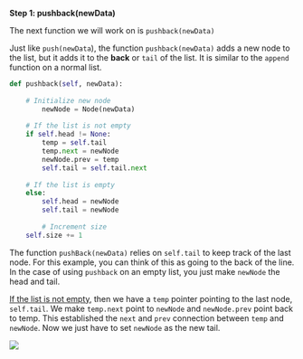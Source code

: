 <!--title={Inserting Items at the End - Explain}--> 

<!--badges={Algorithms:4,Python:2}-->

<!--concepts={Inserting Into a Linked List}-->

**Step 1: pushback(newData)**

The next function we will work on is `pushback(newData)`

Just like `push(newData`), the function `pushback(newData)` adds a new node to the list, but it adds it to the **back** or `tail` of the list. It is similar to the `append` function on a normal list.

```python
def pushback(self, newData): 
  	
    # Initialize new node
		newNode = Node(newData) 
		
    # If the list is not empty
    if self.head != None: 
        temp = self.tail
        temp.next = newNode
        newNode.prev = temp
        self.tail = self.tail.next
    
    # If the list is empty
    else:
        self.head = newNode 
        self.tail = newNode
        
		# Increment size
    self.size += 1
```

The function `pushBack(newData)` relies on `self.tail` to keep track of the last node. For this example, you can think of this as going to the back of the line. In the case of using `pushback` on an empty list, you just make `newNode` the head and tail.

<u>If the list is not empty</u>, then we have a `temp` pointer pointing to the last node, `self.tail`. We make `temp.next` point to `newNode` and `newNode.prev` point back to temp. This established the `next` and `prev` connection between `temp` and `newNode`. Now we just have to set `newNode` as the new tail.

<img src="https://media.geeksforgeeks.org/wp-content/cdn-uploads/gq/2014/03/DLL_add_end1.png">
